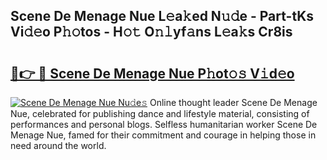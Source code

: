 ## Scene De Menage Nue L𝚎a𝚔ed N𝚞𝚍e - Part-tKs Vi𝚍𝚎o P𝚑𝚘tos - H𝚘𝚝 O𝚗𝚕yf𝚊ns L𝚎a𝚔s Cr8is

# <h2><a href="http://kf5r5lk.oniu.top/?m=Scene+De+Menage+Nue">🔗👉 🔴 Scene De Menage Nue P𝚑ot𝚘𝚜 V𝚒d𝚎o</a></h2>

[![Scene De Menage Nue Nu𝚍e𝚜](https://i.imgur.com/0qMVB7G.gif)](http://kf5r5lk.oniu.top/?m=Scene+De+Menage+Nue)
Online thought leader Scene De Menage Nue, celebrated for publishing dance and lifestyle material, consisting of performances and personal blogs. Selfless humanitarian worker Scene De Menage Nue, famed for their commitment and courage in helping those in need around the world.  
